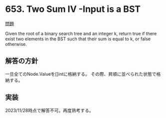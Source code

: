 # 653. Two Sum IV -Input is a BST

[問題](https://leetcode.com/problems/two-sum-iv-input-is-a-bst/)

Given the root of a binary search tree and an integer k, return true if there exist two elements in the BST such that their sum is equal to k, or false otherwise.

## 解答の方針

一旦全てのNode.Valueを[]intに格納する。
その際、昇順に並べられた状態で格納する。



## 実装

2023/11/28時点で解答不可。再度熟考する。